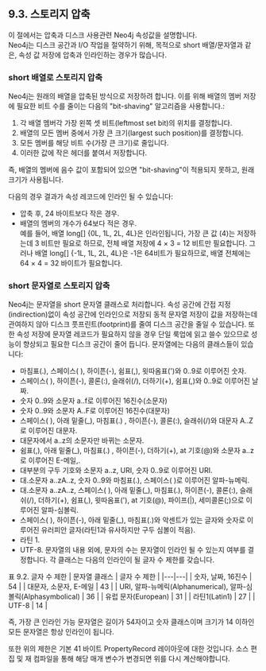 ## 9.3. 스토리지 압축
<div class="abstract">
이 절에서는 압축과 디스크 사용관련 Neo4j 속성값을 설명합니다.
</div>
Neo4j는 디스크 공간과 I/O 작업을 절약하기 위해,  목적으로 short 배열/문자열과 같은, 속성 값 저장에 압축과 인라인하는 경우가 많습니다.

### short 배열로 스토리지 압축
Neo4j는 원래의 배열을 압축된 방식으로 저장하려 합니다. 이를 위해 배열의 멤버 저장에 필요한 비트 수를 줄이는 다음의 "bit-shaving" 알고리즘을 사용합니다.:
1. 각 배열 멤버각 가장 왼쪽 셋 비트(leftmost set bit)의 위치를 결정합니다.
2. 배열의 모든 멤버 중에서 가장 큰 크기(largest such position)를 결정합니다.
3. 모든 멤버를 해당 비트 수(가장 큰 크기)로 줄입니다.
4. 이러한 값에 작은 헤더를 붙여서 저장합니다.

즉, 배열의 멤버에 음수 값이 포함되어 있으면 "bit-shaving"이 적용되지 못하고, 원래 크기가 사용됩니다.  

다음의 경우 결과가 속성 레코드에 인라인 될 수 있습니다:
* 압축 후, 24 바이트보다 작은 경우.
* 배열의 멤버의 개수가 64보다 적은 경우.  
예를 들어, 배열 long[] {0L, 1L, 2L, 4L}은 인라인됩니다, 가장 큰 값 (4)는 저장하는데 3 비트만 필요로 하므로, 전체 배열 저장에 4 × 3 = 12 비트만 필요합니다. 그러나 배열 long[] {-1L, 1L, 2L, 4L}은 -1은 64비트가 필요하므로, 배열 전체에는 64 × 4 = 32 바이트가 필요합니다.

### short 문자열로 스토리지 압축
Neo4j는 문자열을 short 문자열 클래스로 처리합니다. 속성 공간에 간접 지정(indirection)없이 속성 공간에 인라인으로 저장되 동적 문자열 저장이 값을 저장하는데 관여하지 않아 디스크 풋프린트(footprint)를 줄여 디스크 공간을 줄일 수 있습니다. 또한 속성 저장에 문자열 레코드가 필요하지 않을 경우 단일 룩업에 읽고 쓸수 있으므로 성능이 향상되고 필요한 디스크 공간이 줄어 듭니다.
문자열에는 다음의 클래스들이 있습니다:  
* 마침표(.), 스페이스( ), 하이픈(-), 쉼표(,), 윗따옴표(')와 0..9로 이루어진 숫자.
* 스페이스( ), 하이픈(-), 콜론(:), 슬래쉬(/), 더하기(+), 쉼표(,)와 0..9로 이루어진 날짜.
* 숫자 0..9와 소문자 a..f로 이루어진 16진수(소문자)
* 숫자 0..9와 소문자 A..F로 이루어진 16진수(대문자)
* 스페이스( ), 아래 밑줄(\_), 마침표(.) , 하이픈(-), 콜론(:), 슬래쉬(/)와 대문자 A..Z로 이루어진 대문자.
* 대문자에서 a..z의 소문자만 바뀌는 소문자.
* 쉼표(,), 아래 밑줄(\_), 마침표(.) , 하이픈(-), 더하기(+), at 기호(@)와 소문자 a..z로 이루어진 E-메일,.
* 대부분의 구두 기호와 소문자 a..z, URI, 숫자 0..9로 이루어진 URI.
* 대.소문자 a..zA..z, 숫자 0..9와 마침표(.), 스페이스( )로 이루어진 알파-뉴메릭.
* 대.소문자 a..zA..z, 스페이스( ), 아래 밑줄(\_), 마침표(.), 하이픈(-), 콜론(:), 슬래쉬(/), 더하기(+), 쉼표(,), 윗따옴표('), at 기호(@), 파이프(|), 세미콜론(;)으로 이루어진 알파-심볼릭.
* 스페이스( ), 하이픈(-), 아래 밑줄(\_), 마침표(.)와 악센트가 있는 글자와 숫자로 이루어진 유러피안 글자(라틴1과 유사하지만 구두 심볼이 적음).
* 라틴 1.
* UTF-8.
문자열의 내용 외에, 문자의 수는 문자열이 인라인 될 수 있는지 여부를 결정합니다. 각 클래스는 다음의 인라인이 될 글자 수 제한를 갖습니다.

표 9.2. 글자 수 제한
| 문자열 클래스 | 글자 수 제한 |
|---|---|
| 숫자, 날짜, 16진수 | 54 |
| 대문자, 소문자, E-메일 | 43 |
| URI, 알파-뉴메릭(Alphanumerical), 알파-심볼릭(Alphasymbolical) | 36 |
| 유럽 문자(European) | 31 |
| 라틴1(Latin1) | 27 |
| UTF-8 | 14 |

즉, 가장 큰 인라인 가능 문자열은 길이가 54자이고 숫자 클래스이며 크기가 14 이하인 모든 문자열은 항상 인라인이 됩니다.

또한 위의 제한은 기본 41 바이트 PropertyRecord 레이아웃에 대한 것입니다. 소스 편집 및 재 컴파일을 통해 해당 매개 변수가 변경되면 위를 다시 계산해야합니다.

